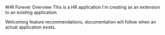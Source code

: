 #HR Forever Overview
This is a HR application I'm creating as an extension to an existing application.

Welcoming feature recommendations, documentation will follow when an actual application exists. 
